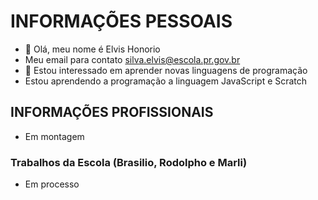 # INFORMAÇÕES PESSOAIS
- 👋 Olá, meu nome é Elvis Honorio
- Meu email para contato silva.elvis@escola.pr.gov.br
- 👀 Estou interessado em aprender novas linguagens de programação
- Estou aprendendo a programação a linguagem JavaScript e Scratch

## INFORMAÇÕES PROFISSIONAIS
- Em montagem

### Trabalhos da Escola (Brasilio, Rodolpho e Marli)
- Em processo
